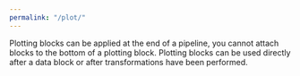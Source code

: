 ```yaml
---
permalink: "/plot/"
---
```


Plotting blocks can be applied at the end of a pipeline,
you cannot attach blocks to the bottom of a plotting block.
Plotting blocks can be used directly after a data block or after transformations have been performed.
